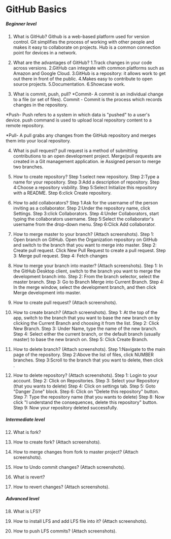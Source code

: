 # GitHub Basics

##### Beginner level

1. What is GitHub?
Github is a web-based platform used for version control. 
Git simplifies the process of working with other people and makes it easy to collaborate on projects.
Hub is a common connection point for devices in a network.


   
2. What are the advantages of GitHub?
   1.Track changes in your code across versions.
   2.GitHub can integrate with common platforms such as Amazon and Google Cloud.
   3.GitHub is a repository: it allows work to get out there in front of the public.
   4.Makes easy to contribute to open source projects.
   5.Documentation.
   6.Showcase work.


3. What is commit, push, pull?
*Commit- A commit is an individual change to a file (or set of files).
 Commit - Commit is the process which records changes in the repository.

*Push- Push refers to a system in which data is "pushed" to a user's device.
 push command is used to upload local repository content to a remote repository.

*Pull- A pull grabs any changes from the GitHub repository and merges them into your local repository.


4. What is pull request?
 pull request is a method of submitting contributions to an open development project.
 Merge/pull requests are created in a Git management application. ie Assigned person to merge two branches. 


5. How to create repository?
    	Step 1:select new repository.
 	Step 2:Type a name for your repository.
 	Step 3:Add a description of repository.
 	Step 4:Choose a repository visbility.
 	Step 5:Select Initialize this repository with a README.
 	Step 6:click Create repository.


6. How to add collaborators?
	Step 1:Ask for the username of the person inviting as a collaborator.
	Step 2:Under the repository name, click Settings.
	Step 3:click Collaborators.
	Step 4:Under Collaborators, start typing the collaborators username.
	Step 5:Select the collaborator's username from the drop-down menu.
	Step 6:Click Add collaborator.


7. How to merge master to your branch? (Attach screenshots).
	Step 1: Open branch on GitHub. Open the Organization repository on GitHub and switch to the branch that you want to merge into master.
	Step 2: Create pull request. Click New Pull Request to create a pull request.
	Step 3: Merge pull request.
	Step 4: Fetch changes
	

8. How to merge your branch into master? (Attach screenshots).
	Step 1: In the GitHub Desktop client, switch to the branch you want to merge the development branch into. 
	Step 2:	From the branch selector, select the master branch. 
	Step 3:	Go to Branch Merge into Current Branch. 
	Step 4:	In the merge window, select the development branch, and then click Merge development into master.
	

9. How to create pull request?  (Attach screenshots).
	



10. How to create branch?  (Attach screenshots).
	Step 1: At the top of the app, switch to the branch that you want to base the new branch on by clicking the Current Branch and choosing it from the list.
	Step 2:	Click New Branch.
	Step 3:	Under Name, type the name of the new branch.
	Step 4:	Select either the current branch, or the default branch (usually master) to base the new branch on.
	Step 5: Click Create Branch. 



11. How to delete branch? (Attach screenshots).
	Step 1:Navigate to the main page of the repository.
	Step 2:Above the list of files, click NUMBER branches.
	Step 3:Scroll to the branch that you want to delete, then click .
	


12. How to delete repository? (Attach screenshots).
	Step 1:	Login to your account.
	Step 2: Click on Repositories.
	Step 3:	Select your Repository (that you wants to delete)
	Step 4:	Click on settings tab.
	Step 5:	Goto "Danger Zone" block.
	Step 6: Click on "Delete this repository" button.
	Step 7:	Type the repository name (that you wants to delete)
	Step 8: Now click "I understand the consequences, delete this repository" button.
	Step 9:	Now your repository deleted successfully.

	



##### Intermediate level

12. What is fork?

    

13. How to create fork?  (Attach screenshots).

    

14. How to merge changes from fork to master project?  (Attach screenshots).



15. How to Undo commit changes?  (Attach screenshots).

    

16. What is revert?

    

17. How to revert changes?  (Attach screenshots).



##### Advanced level

18. What is LFS? 



19. How to install LFS and add LFS file into it?  (Attach screenshots).



20. How to push LFS commits?  (Attach screenshots).





